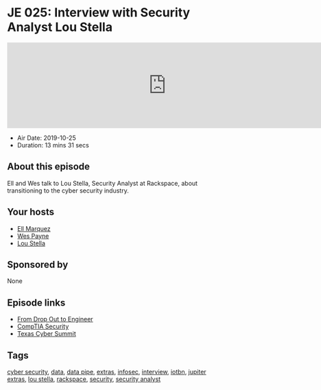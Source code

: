 # JE 025: Interview with Security Analyst Lou Stella

<iframe src="https://player.fireside.fm/v2/WTrMvATU+XhJiv7Hs?theme=dark" width="740" height="200" frameborder="0" scrolling="no"></iframe>

* Air Date: 2019-10-25
* Duration: 13 mins 31 secs

## About this episode

Ell and Wes talk to Lou Stella, Security Analyst at Rackspace, about transitioning to the cyber security industry. 

## Your hosts
* [Ell Marquez](https://extras.show//hosts/ell)
* [Wes Payne](https://extras.show//hosts/wes)
* [Lou Stella](https://extras.show//guests/loustella)

## Sponsored by

None



## Episode links

  * [From Drop Out to Engineer](https://github.com/ac1dgoddess/talks/blob/master/from-zero-to-hero.pdf "From Drop Out to Engineer")
  * [CompTIA Security](https://www.comptia.org/certifications/security "CompTIA Security")
  * [Texas Cyber Summit](https://www.texascybersummit.org/ "Texas Cyber Summit")



## Tags

[cyber security](https://extras.show//tags/cyber%20security), [data](https://extras.show//tags/data), [data pipe](https://extras.show//tags/data%20pipe), [extras](https://extras.show//tags/extras), [infosec](https://extras.show//tags/infosec), [interview](https://extras.show//tags/interview), [iotbn](https://extras.show//tags/iotbn), [jupiter extras](https://extras.show//tags/jupiter%20extras), [lou stella](https://extras.show//tags/lou%20stella), [rackspace](https://extras.show//tags/rackspace), [security](https://extras.show//tags/security), [security analyst](https://extras.show//tags/security%20analyst)